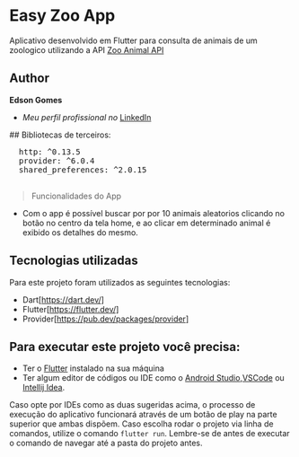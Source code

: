 # Easy Zoo App


Aplicativo desenvolvido em Flutter para consulta de animais de um zoologico utilizando a API [Zoo Animal API](https://zoo-animal-api.herokuapp.com/) 
## Author

**Edson Gomes** 

* *Meu perfil profissional no* [LinkedIn](https://www.linkedin.com/in/edson-gomes-b5b3a175/)




 
</pre>
##  Bibliotecas de terceiros:
 
 <pre>
  http: ^0.13.5
  provider: ^6.0.4
  shared_preferences: ^2.0.15
 </pre>
 


> Funcionalidades do App
* Com o app é possível buscar por por 10 animais aleatorios clicando no botão no centro da tela home, e ao clicar em determinado animal é exibido os detalhes do mesmo.


## Tecnologias utilizadas

Para este projeto foram utilizados as seguintes tecnologias:

* Dart[https://dart.dev/]
* Flutter[https://flutter.dev/]
* Provider[https://pub.dev/packages/provider]

## Para executar este projeto você precisa:



- Ter o [Flutter](https://flutter.dev/docs/get-started/install) instalado na sua máquina
- Ter algum editor de códigos ou IDE como o [Android Studio](https://developer.android.com/studio),[VSCode](https://code.visualstudio.com/) ou [Intellij Idea](https://www.jetbrains.com/pt-br/idea/download/). 

Caso opte por IDEs como as duas sugeridas acima, o processo de execução do aplicativo funcionará através de um botão de play na parte superior que ambas dispõem. Caso escolha rodar o projeto via linha de comandos, utilize o comando `flutter run`. Lembre-se de antes de executar o comando de navegar até a pasta do projeto antes. 


                

        
